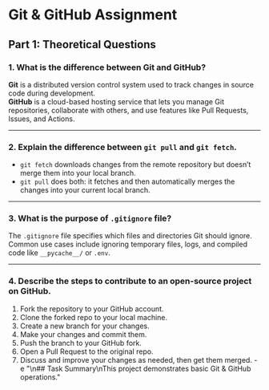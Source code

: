 # Git & GitHub Assignment

## Part 1: Theoretical Questions

### 1. What is the difference between Git and GitHub?

**Git** is a distributed version control system used to track changes in source code during development.  
**GitHub** is a cloud-based hosting service that lets you manage Git repositories, collaborate with others, and use features like Pull Requests, Issues, and Actions.

---

### 2. Explain the difference between `git pull` and `git fetch`.

- `git fetch` downloads changes from the remote repository but doesn’t merge them into your local branch.
- `git pull` does both: it fetches and then automatically merges the changes into your current local branch.

---

### 3. What is the purpose of `.gitignore` file?

The `.gitignore` file specifies which files and directories Git should ignore. Common use cases include ignoring temporary files, logs, and compiled code like `__pycache__/` or `.env`.

---

### 4. Describe the steps to contribute to an open-source project on GitHub.

1. Fork the repository to your GitHub account.
2. Clone the forked repo to your local machine.
3. Create a new branch for your changes.
4. Make your changes and commit them.
5. Push the branch to your GitHub fork.
6. Open a Pull Request to the original repo.
7. Discuss and improve your changes as needed, then get them merged.
-e "\n## Task Summary\nThis project demonstrates basic Git & GitHub operations." 
